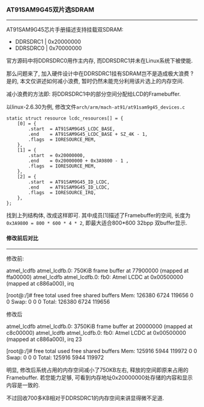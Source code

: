 ### AT91SAM9G45双片选SDRAM
---
AT91SAM9G45芯片手册描述支持挂载双SDRAM:

* DDRSDRC1 | 0x20000000
* DDRSDRC0 | 0x70000000

官方源码中将DDRSDRC0用作主内存, 而DDRSDRC1并未在Linux系统下被使能. 

那么问题来了, 加入硬件设计中在DDRSDRC1挂有SDRAM岂不是造成极大浪费 ? 是的, 本文仅讲述如何减小浪费, 暂时仍然未能充分利用该片选上的内存空间.

减小浪费的方法即: 将DDRSDRC1中的部分空间分配给LCD的Framebuffer.

以linux-2.6.30为例, 修改文件`arch/arm/mach-at91/at91sam9g45_devices.c`
```
static struct resource lcdc_resources[] = {
    [0] = {
        .start  = AT91SAM9G45_LCDC_BASE,
        .end    = AT91SAM9G45_LCDC_BASE + SZ_4K - 1,
        .flags  = IORESOURCE_MEM,
    },
    [1] = {
        .start  = 0x20000000,
        .end    = 0x20000000 + 0x3A9800 - 1 ,
        .flags  = IORESOURCE_MEM,
    },
    [2] = {
        .start  = AT91SAM9G45_ID_LCDC,
        .end    = AT91SAM9G45_ID_LCDC,
        .flags  = IORESOURCE_IRQ,
    },
};
```
找到上列结构体, 改成这样即可.
其中成员[1]描述了Framebuffer的空间, 长度为`0x3A9800 = 800 * 600 * 4 * 2`, 即最大适合800*600 32bpp 双buffer显示.

#### 修改前后对比
---
修改前:
> 
atmel_lcdfb atmel_lcdfb.0: 750KiB frame buffer at 77900000 (mapped at ffa00000)
atmel_lcdfb atmel_lcdfb.0: fb0: Atmel LCDC at 0x00500000 (mapped at c886a000), irq 

> 
[root@:/]# free
              total         used         free       shared      buffers
  Mem:       126380         6724       119656            0            0
 Swap:            0            0            0
Total:       126380         6724       119656

修改后
> 
atmel_lcdfb atmel_lcdfb.0: 3750KiB frame buffer at 20000000 (mapped at c8c00000)
atmel_lcdfb atmel_lcdfb.0: fb0: Atmel LCDC at 0x00500000 (mapped at c886a000), irq 23

> 
[root@:/]# free
              total         used         free       shared      buffers
  Mem:       125916         5944       119972            0            0
 Swap:            0            0            0
Total:       125916         5944       119972

明显, 修改后系统占用的内存空间减小了750KB左右, 释放的空间即原来占用的Framebuffer. 若您能力足够, 可看到内存地址0x20000000处存储的内容和显示内容是一致的.

不过回收700多KB相对于DDRSDRC1的内存空间来讲显得微不足道.
